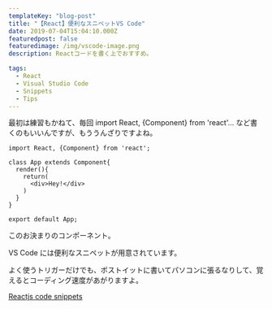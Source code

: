 ```yaml
---
templateKey: "blog-post"
title: "【React】便利なスニペットVS Code"
date: 2019-07-04T15:04:10.000Z
featuredpost: false
featuredimage: /img/vscode-image.png
description: Reactコードを書く上でおすすめ。

tags:
  - React
  - Visual Studio Code
  - Snippets
  - Tips
---
```


最初は練習もかねて、毎回 import React, {Component} from 'react'... など書くのもいいんですが、もううんざりですよね。

```
import React, {Component} from 'react';

class App extends Component{
  render(){
    return(
      <div>Hey!</div>
    )
  }
}

export default App;
```

このお決まりのコンポーネント。

VS Code には便利なスニペットが用意されています。

よく使うトリガーだけでも、ポストイットに書いてパソコンに張るなりして、覚えるとコーディング速度があがりますよ。

[Reactjs code snippets](https://marketplace.visualstudio.com/items?itemName=xabikos.ReactSnippets)
